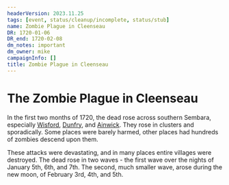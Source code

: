 ```yaml
---
headerVersion: 2023.11.25
tags: [event, status/cleanup/incomplete, status/stub]
name: Zombie Plague in Cleenseau
DR: 1720-01-06
DR_end: 1720-02-08
dm_notes: important
dm_owner: mike
campaignInfo: []
title: Zombie Plague in Cleenseau
---
```

# The Zombie Plague in Cleenseau

In the first two months of 1720, the dead rose across southern Sembara, especially [Wisford](<../../../../gazetteer/greater-sembara/sembara/heartlands/wisford.md>), [Dunfry](<../../../../gazetteer/greater-sembara/sembara/western-marches/dunfry.md>), and [Ainwick](<../../../../gazetteer/greater-sembara/sembara/barony-of-ainwick/ainwick.md>). They rose in clusters and sporadically. Some places were barely harmed, other places had hundreds of zombies descend upon them. 

These attacks were devastating, and in many places entire villages were destroyed. The dead rose in two waves - the first wave over the nights of January 5th, 6th, and 7th. The second, much smaller wave, arose during the new moon, of February 3rd, 4th, and 5th.



